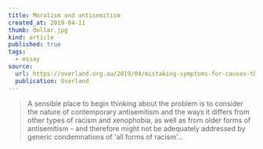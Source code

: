```yaml
---
title: Moralism and antisemitism
created_at: 2019-04-11
thumb: dollar.jpg
kind: article
published: true
tags:
  - essay
source:
  url: https://overland.org.au/2019/04/mistaking-symptoms-for-causes-the-link-between-moralism-and-anti-semitism/
  publication: Overland
---
```


> A sensible place to begin thinking about the problem is to consider the nature of contemporary antisemitism and the ways it differs from other types of racism and xenophobia, as well as from older forms of antisemitism – and therefore might not be adequately addressed by generic condemnations of ‘all forms of racism’...
